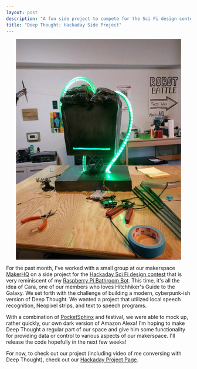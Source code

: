 ```yaml
---
layout: post
description: "A fun side project to compete for the Sci Fi design contest in Hackaday"
title: "Deep Thought: Hackaday Side Project"
---
```

<img src="/images/deep_thought.jpeg" alt="Deep Thought" style="width: 450px;display: block;margin: 0 auto;">

For the past month, I've worked with a small group at our makerspace [MakerHQ](http://makerhq.org) on a side project for the [Hackaday Sci Fi design contest](https://hackaday.io/contest/19541-hackadays-2017-sci-fi-contest) that is very reminiscent of my [Raspberry Pi Bathroom Bot](http://rjulian.net/2014/08/26/raspberry-pi-project-motion-sensor-fortune-teller.html). This time, it's all the idea of Cara, one of our members who loves Hitchhiker's Guide to the Galaxy. We set forth with the challenge of building a modern, cyberpunk-ish version of Deep Thought. We wanted a project that utilized local speech recognition, Neopixel strips, and text to speech programs.

With a combination of [PocketSphinx](https://github.com/cmusphinx/pocketsphinx) and festival, we were able to mock up, rather quickly, our own dark version of Amazon Alexa! I'm hoping to make Deep Thought a regular part of our space and give him some functionality for providing data or control to various aspects of our makerspace. I'll release the code hopefully in the next few weeks!

For now, to check out our project (including video of me conversing with Deep Thought), check out our [Hackaday Project Page](https://hackaday.io/project/19834-deep-thought).
